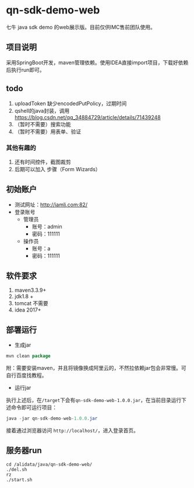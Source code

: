 # qn-sdk-demo-web

七牛 java sdk demo 的web展示版。目前仅供IMC售前团队使用。

## 项目说明

采用SpringBoot开发，maven管理依赖。使用IDEA直接import项目，下载好依赖后执行run即可。



## todo

1. uploadToken 缺少encodedPutPolicy，过期时间
2. qshell的java封装，调用 https://blog.csdn.net/qq_34884729/article/details/71439248
3. （暂时不需要）搜索功能
4. （暂时不需要）用表单、验证


### 其他有趣的

1. 还有时间控件，截图裁剪
2. 后期可以加入 步骤（Form Wizards）


## 初始账户

- 测试网址：http://iamlj.com:82/
- 登录账号
    + 管理员
        + 账号：admin
        + 密码：111111
    + 操作员
        + 账号：a
        + 密码：111111

## 软件要求

1. maven3.3.9+
2. jdk1.8 +
3. tomcat 不需要
4. idea 2017+ 


## 部署运行

- 生成jar

```java 
mvn clean package
```

附：需要安装maven，并且将镜像换成阿里云的，不然拉依赖jar包会非常慢。可自行百度找教程。

- 运行jar

执行上述后，在`/target`下会有`qn-sdk-demo-web-1.0.0.jar`，在当前目录运行下述命令即可运行项目：

```java 
java -jar qn-sdk-demo-web-1.0.0.jar
```

接着通过浏览器访问 `http://localhost/`，进入登录首页。


## 服务器run
```
cd /alidata/java/qn-sdk-demo-web/
./del.sh
rz
./start.sh
```